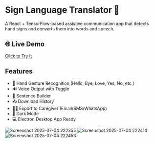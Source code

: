 # Sign Language Translator 🤟

A React + TensorFlow-based assistive communication app that detects hand signs and converts them into words and speech.

## 🌐 Live Demo

[Click to Try It](https://Vasanthv-cs.github.io/sign-language-translator)

## Features

- 👋 Hand Gesture Recognition (Hello, Bye, Love, Yes, No, etc.)
- 🔊 Voice Output with Toggle
- 📜 Sentence Builder
- 📥 Download History
- 🧑‍⚕️ Export to Caregiver (Email/SMS/WhatsApp)
- 🌙 Dark Mode
- 💻 Electron Desktop App Ready

![Screenshot 2025-07-04 222355](https://github.com/user-attachments/assets/640908ea-2f9a-4eca-afad-d48e1c980db6)
![Screenshot 2025-07-04 222414](https://github.com/user-attachments/assets/6380b2ef-2f7a-44ed-8509-30d48f665fd2)
![Screenshot 2025-07-04 222453](https://github.com/user-attachments/assets/83eb1070-e16b-420b-a5eb-79dd4d968f3c)


